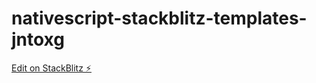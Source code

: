 # nativescript-stackblitz-templates-jntoxg

[Edit on StackBlitz ⚡️](https://stackblitz.com/edit/nativescript-stackblitz-templates-jntoxg)